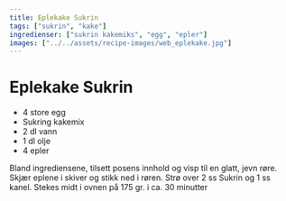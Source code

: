 ```yaml
---
title: Eplekake Sukrin
tags: ["sukrin", "kake"]
ingredienser: ["sukrin kakemiks", "egg", "epler"]
images: ["../../assets/recipe-images/web_eplekake.jpg"]
---
```


# Eplekake Sukrin

- 4 store egg
- Sukring kakemix
- 2 dl vann
- 1 dl olje
- 4 epler

Bland ingrediensene, tilsett posens innhold og visp til en glatt, jevn røre. Skjær eplene i skiver og stikk ned i røren. Strø over 2 ss Sukrin og 1 ss kanel. Stekes midt i ovnen på 175 gr. i ca. 30 minutter
